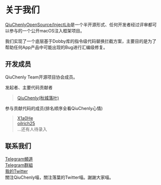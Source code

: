 # 关于我们

[QiuChenlyOpenSource/InjectLib](https://github.com/QiuChenlyOpenSource/91QiuChen)是一个半开源形式、任何开发者经过评审都可以参与的一个公开macOS注入框架项目。

我们实现了一个底层基于Dobby库的指令级代码替换拦截方案，主要目的是为了帮助任何App产品中可能出现的Bug进行汇编级修复。

## 开发成员

QiuChenly Team开源项目协会成员。

发起者、主要代码贡献者
> [QiuChenly(秋城落叶)](https://www.github.com/QiuChenly)

参与贡献代码的成员(排名顺序全看QiuChenly心情)
> [X1a0He](https://github.com/X1a0He)\
> [oilrich25](https://github.com/oilrich25)\
> ...还有人待录入

## 联系我们
[Telegram頻道](https://t.me/qiuchenlymac)  \
[Telegram群組](https://t.me/+f3BWmkjVCzQwYzM1)  \
[我的Twitter](https://twitter.com/QiuChenly)  \
關注QiuChenly喵，關注落葉的Twitter喵。謝謝大家喵。
